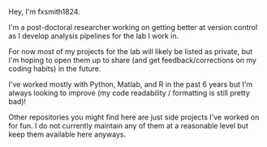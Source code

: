 Hey, I'm fxsmith1824.

I'm a post-doctoral researcher working on getting better at version control as I develop analysis pipelines for the lab I work in.

For now most of my projects for the lab will likely be listed as private, but I'm hoping to open them up to share (and get feedback/corrections on my coding habits) in the future.

I've worked mostly with Python, Matlab, and R in the past 6 years but I'm always looking to improve (my code readability / formatting is still pretty bad)!

Other repositories you might find here are just side projects I've worked on for fun. I do not currently maintain any of them at a reasonable level but keep them available here anyways.

<!---
fxsmith1824/fxsmith1824 is a ✨ special ✨ repository because its `README.md` (this file) appears on your GitHub profile.
You can click the Preview link to take a look at your changes.
--->
